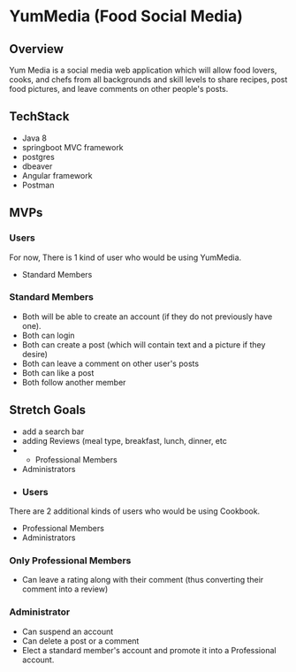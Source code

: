 # YumMedia (Food Social Media)

## Overview
Yum Media is a social media web application which will allow food lovers, cooks, and chefs from all backgrounds and skill levels to share recipes, post food pictures, and leave comments on other people's posts. 

## TechStack
- Java 8
- springboot MVC framework
- postgres 
- dbeaver
- Angular framework
- Postman


## MVPs 
### Users 
For now, There is 1 kind of user who would be using YumMedia.
  - Standard Members
   

### Standard Members
  - Both will be able to create an account (if they do not previously have one). 
  - Both can login
  - Both can create a post (which will contain text and a picture if they desire)
  - Both can leave a comment on other user's posts
  - Both can like a post
  - Both follow another member



## Stretch Goals
  - add a search bar
  - adding Reviews (meal type, breakfast, lunch, dinner, etc
  - - Professional Members
  - Administrators 
  - ### Users 
There are 2 additional kinds of users who would be using Cookbook.
 
  - Professional Members
  - Administrators 

### Only Professional Members
  - Can leave a rating along with their comment (thus converting their comment into a review) 

### Administrator
  - Can suspend an account
  - Can delete a post or a comment 
  - Elect a standard member's account and promote it into a Professional account.
